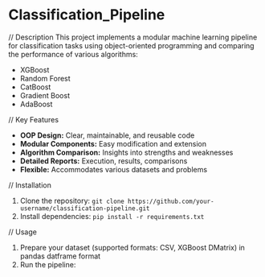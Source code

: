 # Classification_Pipeline



// Description
This project implements a modular machine learning pipeline for classification tasks
using object-oriented programming and comparing the performance of various algorithms:

* XGBoost
* Random Forest
* CatBoost
* Gradient Boost
* AdaBoost

// Key Features
* **OOP Design:** Clear, maintainable, and reusable code
* **Modular Components:** Easy modification and extension
* **Algorithm Comparison:** Insights into strengths and weaknesses
* **Detailed Reports:** Execution, results, comparisons
* **Flexible:** Accommodates various datasets and problems

// Installation
1. Clone the repository: `git clone https://github.com/your-username/classification-pipeline.git`
2. Install dependencies: `pip install -r requirements.txt`

// Usage
1. Prepare your dataset (supported formats: CSV, XGBoost DMatrix) in pandas datframe format
2. Run the pipeline:

